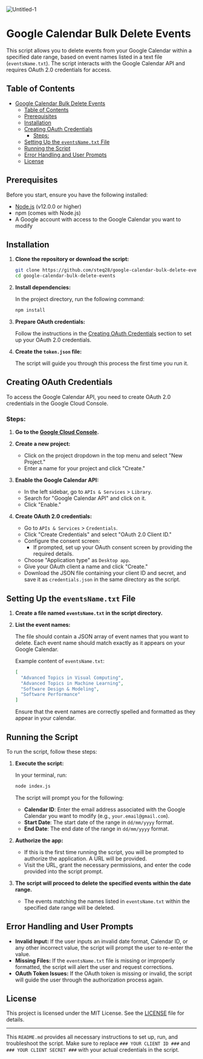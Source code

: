 ![Untitled-1](https://github.com/user-attachments/assets/39be62f9-4aef-4ef3-a5c3-7291195f6f5f)
# Google Calendar Bulk Delete Events
This script allows you to delete events from your Google Calendar within a specified date range, based on event names listed in a text file (`eventsName.txt`). The script interacts with the Google Calendar API and requires OAuth 2.0 credentials for access.

## Table of Contents

- [Google Calendar Bulk Delete Events](#google-calendar-bulk-delete-events)
  - [Table of Contents](#table-of-contents)
  - [Prerequisites](#prerequisites)
  - [Installation](#installation)
  - [Creating OAuth Credentials](#creating-oauth-credentials)
    - [Steps:](#steps)
  - [Setting Up the `eventsName.txt` File](#setting-up-the-eventsnametxt-file)
  - [Running the Script](#running-the-script)
  - [Error Handling and User Prompts](#error-handling-and-user-prompts)
  - [License](#license)

## Prerequisites

Before you start, ensure you have the following installed:

- [Node.js](https://nodejs.org/) (v12.0.0 or higher)
- npm (comes with Node.js)
- A Google account with access to the Google Calendar you want to modify

## Installation

1. **Clone the repository or download the script:**

   ```bash
   git clone https://github.com/steq28/google-calendar-bulk-delete-events.git
   cd google-calendar-bulk-delete-events
   ```

2. **Install dependencies:**

   In the project directory, run the following command:

   ```bash
   npm install
   ```

3. **Prepare OAuth credentials:**
   
   Follow the instructions in the [Creating OAuth Credentials](#creating-oauth-credentials) section to set up your OAuth 2.0 credentials.

4. **Create the `token.json` file:**

   The script will guide you through this process the first time you run it.

## Creating OAuth Credentials

To access the Google Calendar API, you need to create OAuth 2.0 credentials in the Google Cloud Console.

### Steps:

1. **Go to the [Google Cloud Console](https://console.cloud.google.com/).**

2. **Create a new project:**

   - Click on the project dropdown in the top menu and select "New Project."
   - Enter a name for your project and click "Create."

3. **Enable the Google Calendar API:**

   - In the left sidebar, go to `APIs & Services` > `Library`.
   - Search for "Google Calendar API" and click on it.
   - Click "Enable."

4. **Create OAuth 2.0 credentials:**

   - Go to `APIs & Services` > `Credentials`.
   - Click "Create Credentials" and select "OAuth 2.0 Client ID."
   - Configure the consent screen:
     - If prompted, set up your OAuth consent screen by providing the required details.
   - Choose "Application type" as `Desktop app`.
   - Give your OAuth client a name and click "Create."
   - Download the JSON file containing your client ID and secret, and save it as `credentials.json` in the same directory as the script.

## Setting Up the `eventsName.txt` File

1. **Create a file named `eventsName.txt` in the script directory.**

2. **List the event names:**

   The file should contain a JSON array of event names that you want to delete. Each event name should match exactly as it appears on your Google Calendar.

   Example content of `eventsName.txt`:

   ```json
   [
     "Advanced Topics in Visual Computing",
     "Advanced Topics in Machine Learning",
     "Software Design & Modeling",
     "Software Performance"
   ]
   ```

   Ensure that the event names are correctly spelled and formatted as they appear in your calendar.

## Running the Script

To run the script, follow these steps:

1. **Execute the script:**

   In your terminal, run:

   ```bash
   node index.js
   ```

   The script will prompt you for the following:

   - **Calendar ID**: Enter the email address associated with the Google Calendar you want to modify (e.g., `your.email@gmail.com`).
   - **Start Date**: The start date of the range in `dd/mm/yyyy` format.
   - **End Date**: The end date of the range in `dd/mm/yyyy` format.

2. **Authorize the app:**

   - If this is the first time running the script, you will be prompted to authorize the application. A URL will be provided.
   - Visit the URL, grant the necessary permissions, and enter the code provided into the script prompt.

3. **The script will proceed to delete the specified events within the date range.**

   - The events matching the names listed in `eventsName.txt` within the specified date range will be deleted.

## Error Handling and User Prompts

- **Invalid Input:** If the user inputs an invalid date format, Calendar ID, or any other incorrect value, the script will prompt the user to re-enter the value.
- **Missing Files:** If the `eventsName.txt` file is missing or improperly formatted, the script will alert the user and request corrections.
- **OAuth Token Issues:** If the OAuth token is missing or invalid, the script will guide the user through the authorization process again.

## License

This project is licensed under the MIT License. See the [LICENSE](LICENSE) file for details.

---

This `README.md` provides all necessary instructions to set up, run, and troubleshoot the script. Make sure to replace `### YOUR CLIENT ID ###` and `### YOUR CLIENT SECRET ###` with your actual credentials in the script.
